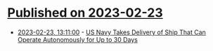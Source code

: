 # [Published on 2023-02-23](index.md)

* [2023-02-23, 13:11:00](https://soylentnews.org/article.pl?sid=23/02/22/1856219&from=rss) - [US Navy Takes Delivery of Ship That Can Operate Autonomously for Up to 30 Days](https://soylentnews.org/article.pl?sid=23/02/22/1856219&from=rss)
